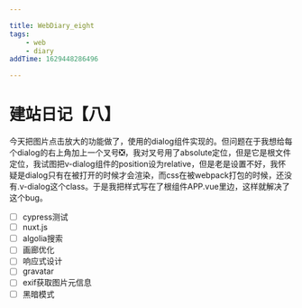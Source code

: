 ```yaml
---

title: WebDiary_eight
tags:
    - web
    - diary
addTime: 1629448286496

---
```

# 建站日记【八】

今天把图片点击放大的功能做了，使用的dialog组件实现的。但问题在于我想给每个dialog的右上角加上一个叉号❎，我对叉号用了absolute定位，但是它是根文件定位，我试图把v-dialog组件的position设为relative，但是老是设置不好，我怀疑是dialog只有在被打开的时候才会渲染，而css在被webpack打包的时候，还没有.v-dialog这个class。于是我把样式写在了根组件APP.vue里边，这样就解决了这个bug。

- [ ] cypress测试
- [ ] nuxt.js
- [ ] algolia搜索
- [ ] 画廊优化
- [ ] 响应式设计
- [ ] gravatar
- [ ] exif获取图片元信息
- [ ] 黑暗模式